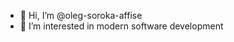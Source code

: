 - 👋 Hi, I’m @oleg-soroka-affise
- 👀 I’m interested in modern software development

<!---
oleg-soroka-affise/oleg-soroka-affise is a ✨ special ✨ repository because its `README.md` (this file) appears on your GitHub profile.
You can click the Preview link to take a look at your changes.
--->
